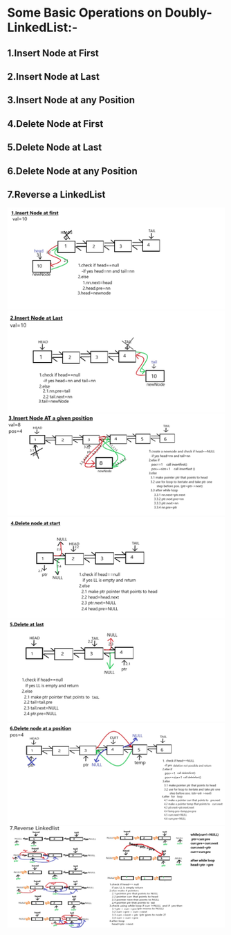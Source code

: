 # Some Basic Operations on Doubly-LinkedList:-

## 1.Insert Node at First
## 2.Insert Node at Last
## 3.Insert Node at any Position
## 4.Delete Node at First
## 5.Delete Node at Last
## 6.Delete Node at any Position
## 7.Reverse a LinkedList




<img src="1.insert node at first.jpg">
<img src="2.insert node last.jpg">
<img src="3.insert node at pos.jpg">
<img src="4.Delete node start.jpg">
<img src="5.delete node at last.jpg">
<img src="6.Delete node at pos.jpg">
<img src="7.Reverse LL.jpg">